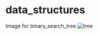 # data_structures
Image for binary_search_tree 
![tree](https://user-images.githubusercontent.com/115179578/194388480-714dc120-3f2b-40f3-bcd3-53707736c69a.jpg)
